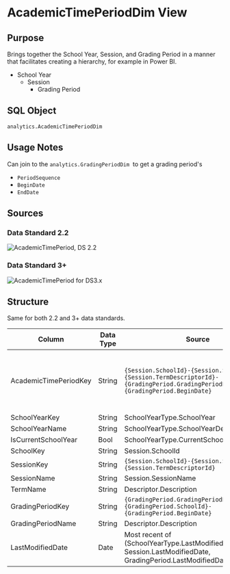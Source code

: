 # AcademicTimePeriodDim View

## Purpose

Brings together the School Year, Session, and Grading Period in a manner that
facilitates creating a hierarchy, for example in Power BI.

* School Year
  * Session
    * Grading Period

## SQL Object

`analytics.AcademicTimePeriodDim`

## Usage Notes

Can join to the `analytics.GradingPeriodDim`  to get a grading period's

* `PeriodSequence`
* `BeginDate`
* `EndDate`

## Sources

### Data Standard 2.2

![AcademicTimePeriod, DS 2.2](https://edfidocs.blob.core.windows.net/$web/img/reference/analytics-middle-tier/AcademicTimePeriod,%20DS%202.2.png)

### Data Standard 3+

![AcademicTimePeriod for DS3.x](https://edfidocs.blob.core.windows.net/$web/img/reference/analytics-middle-tier/AcademicTimePeriod%20for%20DS3.x.png)

## Structure

Same for both 2.2 and 3+ data standards.

| Column | Data Type | Source | Description |
| --- | --- | --- | --- |
| AcademicTimePeriodKey | String | `{Session.SchoolId}-{Session.SchoolYear}-{Session.TermDescriptorId}-{GradingPeriod.GradingPeriodDescriptorId}-{GradingPeriod.BeginDate}` | Surrogate key so that modeling tools will have a unique primary key |
| SchoolYearKey | String | SchoolYearType.SchoolYear |     |
| SchoolYearName | String | SchoolYearType.SchoolYearDescription |     |
| IsCurrentSchoolYear | Bool | SchoolYearType.CurrentSchoolYear |     |
| SchoolKey | String | Session.SchoolId |     |
| SessionKey | String | `{Session.SchoolId}-{Session.SchoolYear}-{Session.TermDescriptorId}` |     |
| SessionName | String | Session.SessionName |     |
| TermName | String | Descriptor.Description |     |
| GradingPeriodKey | String | `{GradingPeriod.GradingPeriodDescriptorId}-{GradingPeriod.SchoolId}-{GradingPeriod.BeginDate}` |     |
| GradingPeriodName | String | Descriptor.Description |     |
| LastModifiedDate | Date | Most recent of (SchoolYearType.LastModifiedDate, Session.LastModifiedDate, GradingPeriod.LastModifiedDate,) |     |
